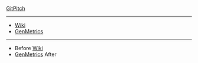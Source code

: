 
[GitPitch](https://gitpitch.com)

---

- [Wiki](https://github.com/gitpitch/gitpich/wiki)
- [GenMetrics](https://github.com/onetapbeyond/gen_metrics)

---

- Before [Wiki](https://github.com/gitpitch/gitpich/wiki)
- [GenMetrics](https://github.com/onetapbeyond/gen_metrics) After

